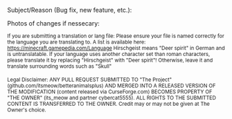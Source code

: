 Subject/Reason (Bug fix, new feature, etc.):


Photos of changes if nessecary:

<sub>If you are submitting a translation or lang file:
Please ensure your file is named correctly for the language you are translating to.
A list is available here: https://minecraft.gamepedia.com/Language
Hirschgeist means "Deer spirit" in German and is untranslatable. 
If your language uses another character set than roman characters, please translate it by replacing "Hirschgeist" with "Deer spirit"! Otherwise, leave it and translate surrounding words such as "Skull"
</sub><br><br>
<sub>Legal Disclaimer:
ANY PULL REQUEST SUBMITTED TO "The Project" (github.com/itsmeow/betteranimalsplus) AND MERGED INTO A RELEASED VERSION OF THE MODIFICATION (content released via CurseForge.com) BECOMES PROPERTY OF "THE OWNER" (its_meow and partner cybercat5555). ALL RIGHTS TO THE SUBMITTED CONTENT IS TRANSFERRED TO THE OWNER. Credit may or may not be given at The Owner's choice.</sub>
